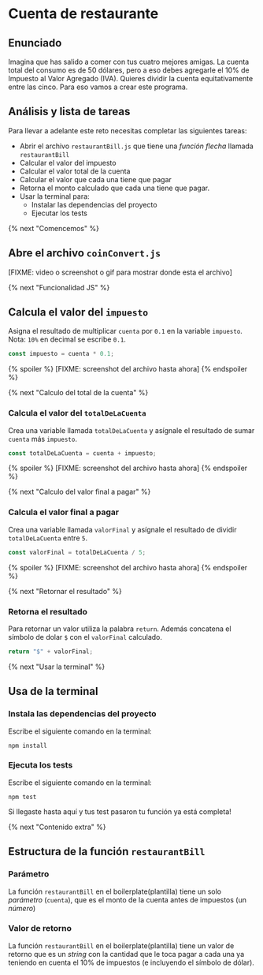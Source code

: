 # Cuenta de restaurante

## Enunciado

Imagina que has salido a comer con tus cuatro mejores amigas. La cuenta total
del consumo es de 50 dólares, pero a eso debes agregarle el 10% de Impuesto al
Valor Agregado (IVA). Quieres dividir la cuenta equitativamente entre las cinco.
Para eso vamos a crear este programa.

## Análisis y lista de tareas

Para llevar a adelante este reto necesitas completar las siguientes tareas:

- Abrir el archivo `restaurantBill.js` que tiene una _función flecha_ llamada `restaurantBill`
- Calcular el valor del impuesto
- Calcular el valor total de la cuenta
- Calcular el valor que cada una tiene que pagar
- Retorna el monto calculado que cada una tiene que pagar.
- Usar la terminal para:
  - Instalar las dependencias del proyecto
  - Ejecutar los tests

{% next "Comencemos" %}

## Abre el archivo `coinConvert.js`

[FIXME: video o screenshot o gif para mostrar donde esta el archivo]

{% next "Funcionalidad JS" %}

## Calcula el valor del `impuesto`

Asigna el resultado de multiplicar `cuenta` por `0.1` en la variable `impuesto`. Nota: `10%` en decimal se escribe `0.1`.

```js
const impuesto = cuenta * 0.1;
```

{% spoiler %}
[FIXME: screenshot del archivo hasta ahora]
{% endspoiler %}

{% next "Calculo del total de la cuenta" %}

### Calcula el valor del `totalDeLaCuenta`

Crea una variable llamada `totalDeLaCuenta` y asígnale el resultado de sumar `cuenta` más
`impuesto`.

```js
const totalDeLaCuenta = cuenta + impuesto;
```

{% spoiler %}
[FIXME: screenshot del archivo hasta ahora]
{% endspoiler %}

{% next "Calculo del valor final a pagar" %}

### Calcula el valor final a pagar

Crea una variable llamada `valorFinal` y asígnale el resultado de dividir `totalDeLaCuenta` entre
`5`.

```js
const valorFinal = totalDeLaCuenta / 5;
```

{% spoiler %}
[FIXME: screenshot del archivo hasta ahora]
{% endspoiler %}

{% next "Retornar el resultado" %}

### Retorna el resultado

Para retornar un valor utiliza la palabra `return`. Además concatena el símbolo de dolar `$` con el `valorFinal` calculado.

```js
return "$" + valorFinal;
```

{% next "Usar la terminal" %}

## Usa de la terminal

### Instala las dependencias del proyecto

Escribe el siguiente comando en la terminal:

```
npm install
```

### Ejecuta los tests

Escribe el siguiente comando en la terminal:

```
npm test
```

Si llegaste hasta aquí y tus test pasaron tu función ya está completa!

{% next "Contenido extra" %}

## Estructura de la función `restaurantBill`

### Parámetro

La función `restaurantBill` en el boilerplate(plantilla) tiene un solo _parámetro_ (`cuenta`), que es el monto de la cuenta antes de impuestos (un _número_)

### Valor de retorno

La función `restaurantBill` en el boilerplate(plantilla) tiene un valor de retorno que es un
_string_ con la cantidad que le toca pagar a cada una ya teniendo en cuenta el 10% de impuestos (e incluyendo el símbolo de dólar).
